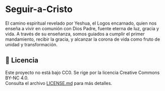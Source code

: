 # Seguir-a-Cristo
El camino espiritual revelado por Yeshua, el Logos encarnado, quien nos enseña a vivir en comunión con Dios Padre, fuente eterna de luz, gracia y vida. A través de su enseñanza, somos guiados a cumplir el primer mandamiento, recibir la gracia, y alcanzar la corona de vida como fruto de unidad y transformación.
## 📄 Licencia

Este proyecto no está bajo CC0. Se rige por la licencia Creative Commons BY-NC 4.0.  
Consulta el archivo [LICENSE.md](LICENSE.md) para más detalles.

